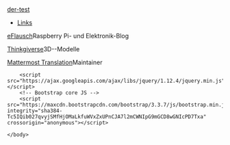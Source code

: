 <!DOCTYPE html>
<html lang="en">
    <head>
        <meta charset="utf-8">
        <meta http-equiv="X-UA-Compatible" content="IE=edge">
        <meta name="viewport" content="width=device-width, initial-scale=1">
        <!-- The above 3 meta tags *must* come first in the head; any other head content must come *after* these tags -->
        <meta name="description" content="der-test on github">
        <meta name="author" content="Tim Estermann">
        <title>der-test.github.io</title>
        <!-- FAVICONS etc -->
        <link rel="icon" href="./images/favicon.ico">
        <link rel="apple-touch-icon" sizes="57x57" href="./images/apple-icon-57x57.png">
        <link rel="apple-touch-icon" sizes="60x60" href="./images/apple-icon-60x60.png">
        <link rel="apple-touch-icon" sizes="72x72" href="./images/apple-icon-72x72.png">
        <link rel="apple-touch-icon" sizes="76x76" href="./images/apple-icon-76x76.png">
        <link rel="apple-touch-icon" sizes="114x114" href="./images/apple-icon-114x114.png">
        <link rel="apple-touch-icon" sizes="120x120" href="./images/apple-icon-120x120.png">
        <link rel="apple-touch-icon" sizes="144x144" href="./images/apple-icon-144x144.png">
        <link rel="apple-touch-icon" sizes="152x152" href="./images/apple-icon-152x152.png">
        <link rel="apple-touch-icon" sizes="180x180" href="./images/apple-icon-180x180.png">
        <link rel="icon" type="image/png" sizes="192x192"  href="./images/android-icon-192x192.png">
        <link rel="icon" type="image/png" sizes="32x32" href="./images/favicon-32x32.png">
        <link rel="icon" type="image/png" sizes="96x96" href="./images/favicon-96x96.png">
        <link rel="icon" type="image/png" sizes="16x16" href="./images/favicon-16x16.png">
        <link rel="manifest" href="./images/manifest.json">
        <meta name="msapplication-TileColor" content="#ffffff">
        <meta name="msapplication-TileImage" content="./images/ms-icon-144x144.png">
        <meta name="theme-color" content="#ffffff">
        <!-- /FAVICONS -->
        <!-- Bootstrap CDN from http://getbootstrap.com/getting-started/#download-->
        <!-- Latest compiled and minified CSS & Optional theme-->
        <link rel="stylesheet" href="https://maxcdn.bootstrapcdn.com/bootstrap/3.3.7/css/bootstrap.min.css" integrity="sha384-BVYiiSIFeK1dGmJRAkycuHAHRg32OmUcww7on3RYdg4Va+PmSTsz/K68vbdEjh4u" crossorigin="anonymous">
        <link rel="stylesheet" href="https://maxcdn.bootstrapcdn.com/bootstrap/3.3.7/css/bootstrap-theme.min.css" integrity="sha384-rHyoN1iRsVXV4nD0JutlnGaslCJuC7uwjduW9SVrLvRYooPp2bWYgmgJQIXwl/Sp" crossorigin="anonymous">
        <!-- /Bootstrap CDN -->
        <!-- Custom styles for this template -->
        <link rel="stylesheet" href="der-test.css">
        <!-- HTML5 shim and Respond.js for IE8 support of HTML5 elements and media queries -->
        <!--[if lt IE 9]>
<script src="https://oss.maxcdn.com/html5shiv/3.7.3/html5shiv.min.js"></script>
<script src="https://oss.maxcdn.com/respond/1.4.2/respond.min.js"></script>
<![endif]-->
    </head>
    <body>
        <!-- Navigation -->
        <nav class="navbar navbar-inverse navbar-fixed-top">
            <div class="container">
                <div class="navbar-header">
                    <a class="navbar-brand" href="#">der-test</a>
                </div>
                <div id="navbar" class="collapse navbar-collapse">
                    <ul class="nav navbar-nav">
                        <!-- <li class="active"><a href="#links">Links</a></li> -->
                        <li><a href="#links">Links</a></li>
                    </ul>
                </div><!--/.nav-collapse -->
            </div>
        </nav>
        <!-- /Navigation -->
        <div class="container">
            <div class="content">
                <div class="links">
                    <!-- LINKS -->
                    <p class="li"><a href="https://eflausch.wordpress.com">eFlausch</a>Raspberry Pi- und Elektronik-Blog</p>
                    <p class="li"><a href="https://thingiverse.com/der_test">Thinkgiverse</a>3D--Modelle</p>
                    <p class="li"><a href="https://docs.mattermost.com/developer/localization.html">Mattermost Translation</a>Maintainer</p>
                    <!-- /LINKS -->
                </div>
            </div> <!-- /.content-->
        </div><!-- /.container -->


<!-- jQuery (necessary for Bootstrap's JavaScript plugins) -->
        <script src="https://ajax.googleapis.com/ajax/libs/jquery/1.12.4/jquery.min.js"></script>
        <!-- Bootstrap core JS -->
        <script src="https://maxcdn.bootstrapcdn.com/bootstrap/3.3.7/js/bootstrap.min.js" integrity="sha384-Tc5IQib027qvyjSMfHjOMaLkfuWVxZxUPnCJA7l2mCWNIpG9mGCD8wGNIcPD7Txa" crossorigin="anonymous"></script>

    </body>
</html>

<!-- LINKS-EXAMPLE
<h3 id="example">Example</h3>
<ul class="links">
<p class="li"><a href=""></a></p>
</ul>
/LINKS-EXAMPLE-->

